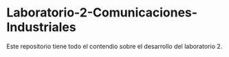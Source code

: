 # Laboratorio-2-Comunicaciones-Industriales
Este repositorio tiene todo el contendio sobre el desarrollo del laboratorio 2.
